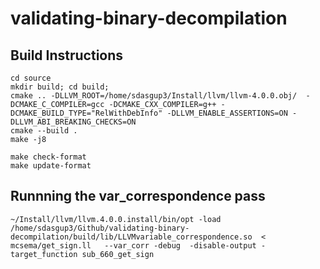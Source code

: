 # validating-binary-decompilation

## Build Instructions
```
cd source
mkdir build; cd build;
cmake .. -DLLVM_ROOT=/home/sdasgup3/Install/llvm/llvm-4.0.0.obj/  -DCMAKE_C_COMPILER=gcc -DCMAKE_CXX_COMPILER=g++ -DCMAKE_BUILD_TYPE="RelWithDebInfo" -DLLVM_ENABLE_ASSERTIONS=ON -DLLVM_ABI_BREAKING_CHECKS=ON
cmake --build .
make -j8

make check-format
make update-format
```

## Runnning the var\_correspondence pass
```
~/Install/llvm/llvm.4.0.0.install/bin/opt -load /home/sdasgup3/Github/validating-binary-decompilation/build/lib/LLVMvariable_correspondence.so  < mcsema/get_sign.ll   --var_corr -debug  -disable-output -target_function sub_660_get_sign
```
